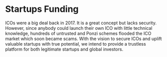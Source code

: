# Startups Funding

ICOs were a big deal back in 2017. It is a great concept but lacks security. However, since anybody could launch their own ICO with little technical knowledge, hundreds of untrusted and Ponzi schemes flooded the ICO market which soon became scams. With the vision to secure ICOs and uplift valuable startups with true potential, we intend to provide a trustless platform for both legitimate startups and global investors.

